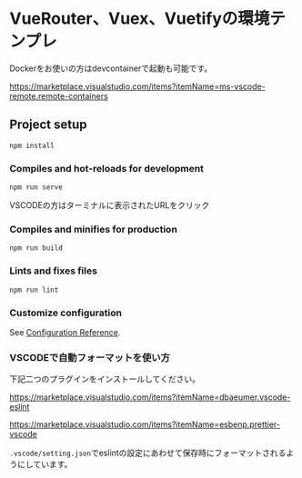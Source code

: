 # VueRouter、Vuex、Vuetifyの環境テンプレ

Dockerをお使いの方はdevcontainerで起動も可能です。

https://marketplace.visualstudio.com/items?itemName=ms-vscode-remote.remote-containers

## Project setup
```
npm install
```

### Compiles and hot-reloads for development
```
npm run serve
```

VSCODEの方はターミナルに表示されたURLをクリック

### Compiles and minifies for production
```
npm run build
```

### Lints and fixes files
```
npm run lint
```

### Customize configuration
See [Configuration Reference](https://cli.vuejs.org/config/).

### VSCODEで自動フォーマットを使い方

下記二つのプラグインをインストールしてください。

https://marketplace.visualstudio.com/items?itemName=dbaeumer.vscode-eslint

https://marketplace.visualstudio.com/items?itemName=esbenp.prettier-vscode

`.vscode/setting.json`でeslintの設定にあわせて保存時にフォーマットされるようにしています。